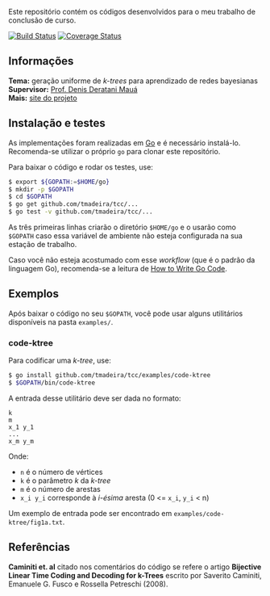 Este repositório contém os códigos desenvolvidos para o meu trabalho de conclusão de curso.

[![Build Status](https://travis-ci.org/tmadeira/tcc.svg?branch=master)](https://travis-ci.org/tmadeira/tcc)
[![Coverage Status](https://coveralls.io/repos/github/tmadeira/tcc/badge.svg?branch=master)](https://coveralls.io/github/tmadeira/tcc?branch=master)

## Informações ##

**Tema:** geração uniforme de *k-trees* para aprendizado de redes bayesianas  
**Supervisor:** [Prof. Denis Deratani Mauá](http://www.ime.usp.br/~ddm/)  
**Mais:** [site do projeto](https://www.linux.ime.usp.br/~tmadeira/mac0499/)

## Instalação e testes ##

As implementações foram realizadas em [Go](https://golang.org/) e é necessário instalá-lo. Recomenda-se utilizar o próprio `go` para clonar este repositório.

Para baixar o código e rodar os testes, use:

```sh
$ export ${GOPATH:=$HOME/go}
$ mkdir -p $GOPATH
$ cd $GOPATH
$ go get github.com/tmadeira/tcc/...
$ go test -v github.com/tmadeira/tcc/...
```

As três primeiras linhas criarão o diretório `$HOME/go` e o usarão como `$GOPATH` caso essa variável de ambiente não esteja configurada na sua estação de trabalho.

Caso você não esteja acostumado com esse *workflow* (que é o padrão da linguagem Go), recomenda-se a leitura de [How to Write Go Code](https://golang.org/doc/code.html).

## Exemplos ##

Após baixar o código no seu `$GOPATH`, você pode usar alguns utilitários disponíveis na pasta `examples/`.

### code-ktree ###

Para codificar uma *k-tree*, use:

```sh
$ go install github.com/tmadeira/tcc/examples/code-ktree
$ $GOPATH/bin/code-ktree
```

A entrada desse utilitário deve ser dada no formato:

```n
k
m
x_1 y_1
...
x_m y_m
```

Onde:

- `n` é o número de vértices
- `k` é o parâmetro *k* da *k-tree*
- `m` é o número de arestas
- `x_i y_i` corresponde à *i-ésima* aresta (0 <= `x_i`, `y_i` < n)

Um exemplo de entrada pode ser encontrado em `examples/code-ktree/fig1a.txt`.

## Referências ##

**Caminiti et. al** citado nos comentários do código se refere o artigo **Bijective Linear Time Coding and Decoding for k-Trees** escrito por Saverito Caminiti, Emanuele G. Fusco e Rossella Petreschi (2008).
